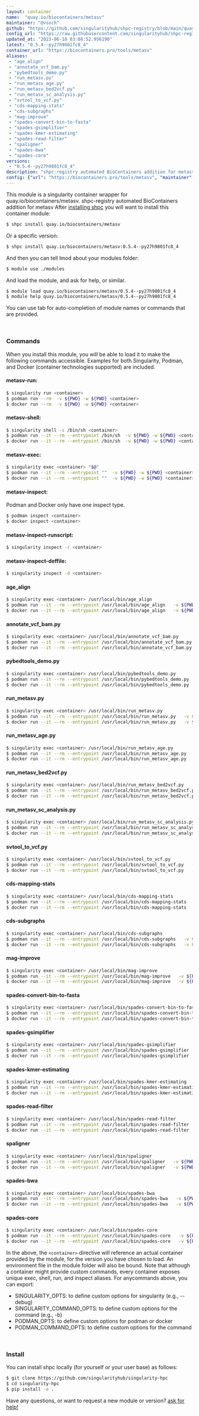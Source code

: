 ```yaml
---
layout: container
name:  "quay.io/biocontainers/metasv"
maintainer: "@vsoch"
github: "https://github.com/singularityhub/shpc-registry/blob/main/quay.io/biocontainers/metasv/container.yaml"
config_url: "https://raw.githubusercontent.com/singularityhub/shpc-registry/main/quay.io/biocontainers/metasv/container.yaml"
updated_at: "2023-06-10 03:08:52.956190"
latest: "0.5.4--py27h9801fc8_4"
container_url: "https://biocontainers.pro/tools/metasv"
aliases:
 - "age_align"
 - "annotate_vcf_bam.py"
 - "pybedtools_demo.py"
 - "run_metasv.py"
 - "run_metasv_age.py"
 - "run_metasv_bed2vcf.py"
 - "run_metasv_sc_analysis.py"
 - "svtool_to_vcf.py"
 - "cds-mapping-stats"
 - "cds-subgraphs"
 - "mag-improve"
 - "spades-convert-bin-to-fasta"
 - "spades-gsimplifier"
 - "spades-kmer-estimating"
 - "spades-read-filter"
 - "spaligner"
 - "spades-bwa"
 - "spades-core"
versions:
 - "0.5.4--py27h9801fc8_4"
description: "shpc-registry automated BioContainers addition for metasv"
config: {"url": "https://biocontainers.pro/tools/metasv", "maintainer": "@vsoch", "description": "shpc-registry automated BioContainers addition for metasv", "latest": {"0.5.4--py27h9801fc8_4": "sha256:3da7a16717e840af039661fcdca68ab4c03b425149462555169c788a43ce46c9"}, "tags": {"0.5.4--py27h9801fc8_4": "sha256:3da7a16717e840af039661fcdca68ab4c03b425149462555169c788a43ce46c9"}, "docker": "quay.io/biocontainers/metasv", "aliases": {"age_align": "/usr/local/bin/age_align", "annotate_vcf_bam.py": "/usr/local/bin/annotate_vcf_bam.py", "pybedtools_demo.py": "/usr/local/bin/pybedtools_demo.py", "run_metasv.py": "/usr/local/bin/run_metasv.py", "run_metasv_age.py": "/usr/local/bin/run_metasv_age.py", "run_metasv_bed2vcf.py": "/usr/local/bin/run_metasv_bed2vcf.py", "run_metasv_sc_analysis.py": "/usr/local/bin/run_metasv_sc_analysis.py", "svtool_to_vcf.py": "/usr/local/bin/svtool_to_vcf.py", "cds-mapping-stats": "/usr/local/bin/cds-mapping-stats", "cds-subgraphs": "/usr/local/bin/cds-subgraphs", "mag-improve": "/usr/local/bin/mag-improve", "spades-convert-bin-to-fasta": "/usr/local/bin/spades-convert-bin-to-fasta", "spades-gsimplifier": "/usr/local/bin/spades-gsimplifier", "spades-kmer-estimating": "/usr/local/bin/spades-kmer-estimating", "spades-read-filter": "/usr/local/bin/spades-read-filter", "spaligner": "/usr/local/bin/spaligner", "spades-bwa": "/usr/local/bin/spades-bwa", "spades-core": "/usr/local/bin/spades-core"}}
---
```


This module is a singularity container wrapper for quay.io/biocontainers/metasv.
shpc-registry automated BioContainers addition for metasv
After [installing shpc](#install) you will want to install this container module:


```bash
$ shpc install quay.io/biocontainers/metasv
```

Or a specific version:

```bash
$ shpc install quay.io/biocontainers/metasv:0.5.4--py27h9801fc8_4
```

And then you can tell lmod about your modules folder:

```bash
$ module use ./modules
```

And load the module, and ask for help, or similar.

```bash
$ module load quay.io/biocontainers/metasv/0.5.4--py27h9801fc8_4
$ module help quay.io/biocontainers/metasv/0.5.4--py27h9801fc8_4
```

You can use tab for auto-completion of module names or commands that are provided.

<br>

### Commands

When you install this module, you will be able to load it to make the following commands accessible.
Examples for both Singularity, Podman, and Docker (container technologies supported) are included.

#### metasv-run:

```bash
$ singularity run <container>
$ podman run --rm  -v ${PWD} -w ${PWD} <container>
$ docker run --rm  -v ${PWD} -w ${PWD} <container>
```

#### metasv-shell:

```bash
$ singularity shell -s /bin/sh <container>
$ podman run --it --rm --entrypoint /bin/sh  -v ${PWD} -w ${PWD} <container>
$ docker run --it --rm --entrypoint /bin/sh  -v ${PWD} -w ${PWD} <container>
```

#### metasv-exec:

```bash
$ singularity exec <container> "$@"
$ podman run --it --rm --entrypoint ""  -v ${PWD} -w ${PWD} <container> "$@"
$ docker run --it --rm --entrypoint ""  -v ${PWD} -w ${PWD} <container> "$@"
```

#### metasv-inspect:

Podman and Docker only have one inspect type.

```bash
$ podman inspect <container>
$ docker inspect <container>
```

#### metasv-inspect-runscript:

```bash
$ singularity inspect -r <container>
```

#### metasv-inspect-deffile:

```bash
$ singularity inspect -d <container>
```


#### age_align

```bash
$ singularity exec <container> /usr/local/bin/age_align
$ podman run --it --rm --entrypoint /usr/local/bin/age_align   -v ${PWD} -w ${PWD} <container> -c " $@"
$ docker run --it --rm --entrypoint /usr/local/bin/age_align   -v ${PWD} -w ${PWD} <container> -c " $@"
```


#### annotate_vcf_bam.py

```bash
$ singularity exec <container> /usr/local/bin/annotate_vcf_bam.py
$ podman run --it --rm --entrypoint /usr/local/bin/annotate_vcf_bam.py   -v ${PWD} -w ${PWD} <container> -c " $@"
$ docker run --it --rm --entrypoint /usr/local/bin/annotate_vcf_bam.py   -v ${PWD} -w ${PWD} <container> -c " $@"
```


#### pybedtools_demo.py

```bash
$ singularity exec <container> /usr/local/bin/pybedtools_demo.py
$ podman run --it --rm --entrypoint /usr/local/bin/pybedtools_demo.py   -v ${PWD} -w ${PWD} <container> -c " $@"
$ docker run --it --rm --entrypoint /usr/local/bin/pybedtools_demo.py   -v ${PWD} -w ${PWD} <container> -c " $@"
```


#### run_metasv.py

```bash
$ singularity exec <container> /usr/local/bin/run_metasv.py
$ podman run --it --rm --entrypoint /usr/local/bin/run_metasv.py   -v ${PWD} -w ${PWD} <container> -c " $@"
$ docker run --it --rm --entrypoint /usr/local/bin/run_metasv.py   -v ${PWD} -w ${PWD} <container> -c " $@"
```


#### run_metasv_age.py

```bash
$ singularity exec <container> /usr/local/bin/run_metasv_age.py
$ podman run --it --rm --entrypoint /usr/local/bin/run_metasv_age.py   -v ${PWD} -w ${PWD} <container> -c " $@"
$ docker run --it --rm --entrypoint /usr/local/bin/run_metasv_age.py   -v ${PWD} -w ${PWD} <container> -c " $@"
```


#### run_metasv_bed2vcf.py

```bash
$ singularity exec <container> /usr/local/bin/run_metasv_bed2vcf.py
$ podman run --it --rm --entrypoint /usr/local/bin/run_metasv_bed2vcf.py   -v ${PWD} -w ${PWD} <container> -c " $@"
$ docker run --it --rm --entrypoint /usr/local/bin/run_metasv_bed2vcf.py   -v ${PWD} -w ${PWD} <container> -c " $@"
```


#### run_metasv_sc_analysis.py

```bash
$ singularity exec <container> /usr/local/bin/run_metasv_sc_analysis.py
$ podman run --it --rm --entrypoint /usr/local/bin/run_metasv_sc_analysis.py   -v ${PWD} -w ${PWD} <container> -c " $@"
$ docker run --it --rm --entrypoint /usr/local/bin/run_metasv_sc_analysis.py   -v ${PWD} -w ${PWD} <container> -c " $@"
```


#### svtool_to_vcf.py

```bash
$ singularity exec <container> /usr/local/bin/svtool_to_vcf.py
$ podman run --it --rm --entrypoint /usr/local/bin/svtool_to_vcf.py   -v ${PWD} -w ${PWD} <container> -c " $@"
$ docker run --it --rm --entrypoint /usr/local/bin/svtool_to_vcf.py   -v ${PWD} -w ${PWD} <container> -c " $@"
```


#### cds-mapping-stats

```bash
$ singularity exec <container> /usr/local/bin/cds-mapping-stats
$ podman run --it --rm --entrypoint /usr/local/bin/cds-mapping-stats   -v ${PWD} -w ${PWD} <container> -c " $@"
$ docker run --it --rm --entrypoint /usr/local/bin/cds-mapping-stats   -v ${PWD} -w ${PWD} <container> -c " $@"
```


#### cds-subgraphs

```bash
$ singularity exec <container> /usr/local/bin/cds-subgraphs
$ podman run --it --rm --entrypoint /usr/local/bin/cds-subgraphs   -v ${PWD} -w ${PWD} <container> -c " $@"
$ docker run --it --rm --entrypoint /usr/local/bin/cds-subgraphs   -v ${PWD} -w ${PWD} <container> -c " $@"
```


#### mag-improve

```bash
$ singularity exec <container> /usr/local/bin/mag-improve
$ podman run --it --rm --entrypoint /usr/local/bin/mag-improve   -v ${PWD} -w ${PWD} <container> -c " $@"
$ docker run --it --rm --entrypoint /usr/local/bin/mag-improve   -v ${PWD} -w ${PWD} <container> -c " $@"
```


#### spades-convert-bin-to-fasta

```bash
$ singularity exec <container> /usr/local/bin/spades-convert-bin-to-fasta
$ podman run --it --rm --entrypoint /usr/local/bin/spades-convert-bin-to-fasta   -v ${PWD} -w ${PWD} <container> -c " $@"
$ docker run --it --rm --entrypoint /usr/local/bin/spades-convert-bin-to-fasta   -v ${PWD} -w ${PWD} <container> -c " $@"
```


#### spades-gsimplifier

```bash
$ singularity exec <container> /usr/local/bin/spades-gsimplifier
$ podman run --it --rm --entrypoint /usr/local/bin/spades-gsimplifier   -v ${PWD} -w ${PWD} <container> -c " $@"
$ docker run --it --rm --entrypoint /usr/local/bin/spades-gsimplifier   -v ${PWD} -w ${PWD} <container> -c " $@"
```


#### spades-kmer-estimating

```bash
$ singularity exec <container> /usr/local/bin/spades-kmer-estimating
$ podman run --it --rm --entrypoint /usr/local/bin/spades-kmer-estimating   -v ${PWD} -w ${PWD} <container> -c " $@"
$ docker run --it --rm --entrypoint /usr/local/bin/spades-kmer-estimating   -v ${PWD} -w ${PWD} <container> -c " $@"
```


#### spades-read-filter

```bash
$ singularity exec <container> /usr/local/bin/spades-read-filter
$ podman run --it --rm --entrypoint /usr/local/bin/spades-read-filter   -v ${PWD} -w ${PWD} <container> -c " $@"
$ docker run --it --rm --entrypoint /usr/local/bin/spades-read-filter   -v ${PWD} -w ${PWD} <container> -c " $@"
```


#### spaligner

```bash
$ singularity exec <container> /usr/local/bin/spaligner
$ podman run --it --rm --entrypoint /usr/local/bin/spaligner   -v ${PWD} -w ${PWD} <container> -c " $@"
$ docker run --it --rm --entrypoint /usr/local/bin/spaligner   -v ${PWD} -w ${PWD} <container> -c " $@"
```


#### spades-bwa

```bash
$ singularity exec <container> /usr/local/bin/spades-bwa
$ podman run --it --rm --entrypoint /usr/local/bin/spades-bwa   -v ${PWD} -w ${PWD} <container> -c " $@"
$ docker run --it --rm --entrypoint /usr/local/bin/spades-bwa   -v ${PWD} -w ${PWD} <container> -c " $@"
```


#### spades-core

```bash
$ singularity exec <container> /usr/local/bin/spades-core
$ podman run --it --rm --entrypoint /usr/local/bin/spades-core   -v ${PWD} -w ${PWD} <container> -c " $@"
$ docker run --it --rm --entrypoint /usr/local/bin/spades-core   -v ${PWD} -w ${PWD} <container> -c " $@"
```



In the above, the `<container>` directive will reference an actual container provided
by the module, for the version you have chosen to load. An environment file in the
module folder will also be bound. Note that although a container
might provide custom commands, every container exposes unique exec, shell, run, and
inspect aliases. For anycommands above, you can export:

 - SINGULARITY_OPTS: to define custom options for singularity (e.g., --debug)
 - SINGULARITY_COMMAND_OPTS: to define custom options for the command (e.g., -b)
 - PODMAN_OPTS: to define custom options for podman or docker
 - PODMAN_COMMAND_OPTS: to define custom options for the command

<br>

### Install

You can install shpc locally (for yourself or your user base) as follows:

```bash
$ git clone https://github.com/singularityhub/singularity-hpc
$ cd singularity-hpc
$ pip install -e .
```

Have any questions, or want to request a new module or version? [ask for help!](https://github.com/singularityhub/singularity-hpc/issues)
